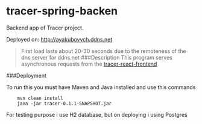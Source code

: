 # tracer-spring-backen

Backend app of Tracer project.

Deployed on: http://ayakubovych.ddns.net

>First load lasts about 20-30 seconds due to the remoteness of the dns server for ddns.net
###Description
This program serves asynchronous requests from the 
[tracer-react-frontend](https://github.com/AYakubovych/tracer-react-frontend)

###Deployment

To run this you must have Maven and Java installed and use this commands
```shell script
    mvn clean install
    java -jar tracer-0.1.1-SNAPSHOT.jar
```

For testing purpose i use H2 database, but on deploying i using Postgres
